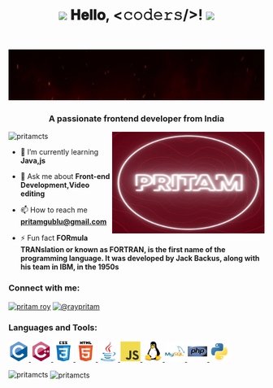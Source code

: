 <h1 align="center">
  <img src="https://raw.githubusercontent.com/JayantGoel001/JayantGoel001/master/GIF/Earth.gif" width="24px">
  𝐇𝐞𝐥𝐥𝐨, &lt;𝚌𝚘𝚍𝚎𝚛𝚜/&gt;!
  <img src="https://raw.githubusercontent.com/JayantGoel001/JayantGoel001/master/GIF/Handshake.gif" width="40px" />
</h1>
<br>
<p align="center">
  <img 
    width="700"
    height="100"
    src="https://github.com/Pritamcts/Pritamcts/blob/main/Me2.gif"
  >
</p>
<!--<h1 align="center">Hi 👋, I'm Pritam roy</h1>-->
<h3 align="center">A passionate frontend developer from India</h3>
<img align="right" alt="Coding" width="300" height="200" src="https://github.com/Pritamcts/Pritamcts/blob/main/IconMe.gif">

<p align="left" > <img src="https://komarev.com/ghpvc/?username=pritamcts&label=Profile%20views&color=0e75b6&style=flat" alt="pritamcts"  /> </p>

- 🌱 I’m currently learning **Java,js**

- 💬 Ask me about **Front-end Development,Video editing**

- 📫 How to reach me **pritamgublu@gmail.com**

- ⚡ Fun fact **FORmula TRANslation or known as FORTRAN, is the first name of the programming language. It was developed by Jack Backus, along with his team in IBM, in the 1950s**

<h3 align="left">Connect with me:</h3>
<p align="left">
<a href="https://www.facebook.com/profile.php?id=100022604542607" target="blank"><img align="center" src="https://raw.githubusercontent.com/rahuldkjain/github-profile-readme-generator/master/src/images/icons/Social/facebook.svg" alt="pritam roy" height="30" width="40" /></a>
<a href="https://www.hackerrank.com/rayPritam" target="blank"><img align="center" src="https://raw.githubusercontent.com/rahuldkjain/github-profile-readme-generator/master/src/images/icons/Social/hackerrank.svg" alt="@raypritam" height="30" width="40" /></a>
</p>

<h3 align="left">Languages and Tools:</h3>
<p align="left"> <a href="https://www.cprogramming.com/" target="_blank" rel="noreferrer"> <img src="https://raw.githubusercontent.com/devicons/devicon/master/icons/c/c-original.svg" alt="c" width="40" height="40"/> </a> <a href="https://www.w3schools.com/cpp/" target="_blank" rel="noreferrer"> <img src="https://raw.githubusercontent.com/devicons/devicon/master/icons/cplusplus/cplusplus-original.svg" alt="cplusplus" width="40" height="40"/> </a> <a href="https://www.w3schools.com/css/" target="_blank" rel="noreferrer"> <img src="https://raw.githubusercontent.com/devicons/devicon/master/icons/css3/css3-original-wordmark.svg" alt="css3" width="40" height="40"/> </a> <a href="https://www.w3.org/html/" target="_blank" rel="noreferrer"> <img src="https://raw.githubusercontent.com/devicons/devicon/master/icons/html5/html5-original-wordmark.svg" alt="html5" width="40" height="40"/> </a> <a href="https://www.java.com" target="_blank" rel="noreferrer"> <img src="https://raw.githubusercontent.com/devicons/devicon/master/icons/java/java-original.svg" alt="java" width="40" height="40"/> </a> <a href="https://developer.mozilla.org/en-US/docs/Web/JavaScript" target="_blank" rel="noreferrer"> <img src="https://raw.githubusercontent.com/devicons/devicon/master/icons/javascript/javascript-original.svg" alt="javascript" width="40" height="40"/> </a> <a href="https://www.linux.org/" target="_blank" rel="noreferrer"> <img src="https://raw.githubusercontent.com/devicons/devicon/master/icons/linux/linux-original.svg" alt="linux" width="40" height="40"/> </a> <a href="https://www.mysql.com/" target="_blank" rel="noreferrer"> <img src="https://raw.githubusercontent.com/devicons/devicon/master/icons/mysql/mysql-original-wordmark.svg" alt="mysql" width="40" height="40"/> </a> <a href="https://www.php.net" target="_blank" rel="noreferrer"> <img src="https://raw.githubusercontent.com/devicons/devicon/master/icons/php/php-original.svg" alt="php" width="40" height="40"/> </a> <a href="https://www.python.org" target="_blank" rel="noreferrer"> <img src="https://raw.githubusercontent.com/devicons/devicon/master/icons/python/python-original.svg" alt="python" width="40" height="40"/> </a> </p>

<p><img align="left" src="https://github-readme-stats.vercel.app/api/top-langs?username=pritamcts&show_icons=true&locale=en&layout=compact" alt="pritamcts" /></p>

<p>&nbsp;<img align="center" src="https://github-readme-stats.vercel.app/api?username=pritamcts&show_icons=true&locale=en" alt="pritamcts" /></p>
